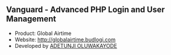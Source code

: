 ## Vanguard - Advanced PHP Login and User Management

- Product: Global Airtime
- Website: http://globalairtime.budlogi.com
- Developed by [ADETUNJI OLUWAKAYODE](https://google.com)

